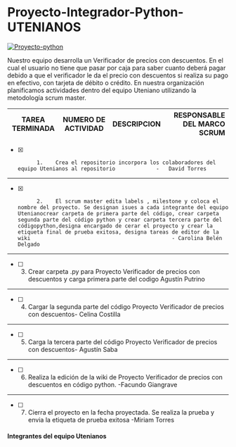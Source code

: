 # Proyecto-Integrador-Python-UTENIANOS
 <a href="https://postimg.cc/VdQGmZnK" target="_blank"><img src="https://i.postimg.cc/VdQGmZnK/Proyecto-python.gif" alt="Proyecto-python"/></a>

Nuestro equipo desarrolla un Verificador de precios con descuentos. En el cual el usuario no tiene que pasar por caja para saber cuanto deberá pagar debido a que el verificador le da el precio con descuentos si realiza su pago en efectivo, con tarjeta de débito o crédito.
En nuestra organización planificamos actividades dentro del equipo  Uteniano utilizando la metodología scrum master.

|TAREA TERMINADA |NUMERO DE ACTIVIDAD | DESCRIPCION                                                                         |RESPONSABLE DEL MARCO SCRUM                 
|----------------|--------------------|------------------------------------------------------------------------------------------|-------------------------:|

- [X]           1.    Crea el repositorio incorpora los colaboradores del equipo Utenianos al repositorio             -   David Torres  
---

- [X]           2.    El scrum master edita labels , milestone y coloca el nombre del proyecto. Se designan isues a cada integrante del equipo Utenianocrear carpeta de primera parte del código, crear carpeta segunda parte del código python y crear carpeta tercera parte del códigopython,designa encargado de cerar el proyecto y crear la etiqueta final de prueba exitosa, designa tareas de editor de la wiki                                             - Carolina Belén Delgado
---

- [ ] 3. Crear carpeta .py para Proyecto Verificador de precios con descuentos y carga primera parte del codigo Agustín Putrino
---

- [ ] 4. Cargar la segunda parte del código Proyecto Verificador de precios con descuentos- Celina Costilla
--- 

- [ ] 5. Carga la tercera parte del código Proyecto Verificador de precios con descuentos- Agustín Saba
---

- [ ] 6. Realiza la edición de la wiki de Proyecto Verificador de precios con descuentos en código python. -Facundo Giangrave
---
- [ ] 7. Cierra el proyecto en la fecha proyectada. Se realiza la prueba y envia la etiqueta de prueba exitosa -Miriam Torres

#### Integrantes del equipo Utenianos


